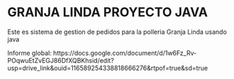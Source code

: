 <H1> GRANJA LINDA PROYECTO JAVA  </H1>
<p>Este es sistema de gestion de pedidos para la polleria Granja Linda usando java</p>
<p>Informe global: https://docs.google.com/document/d/1w6Fz_Rv-POqwuEtZvEGJ86DfXQBKhsid/edit?usp=drive_link&ouid=116589254338818666276&rtpof=true&sd=true </p>
